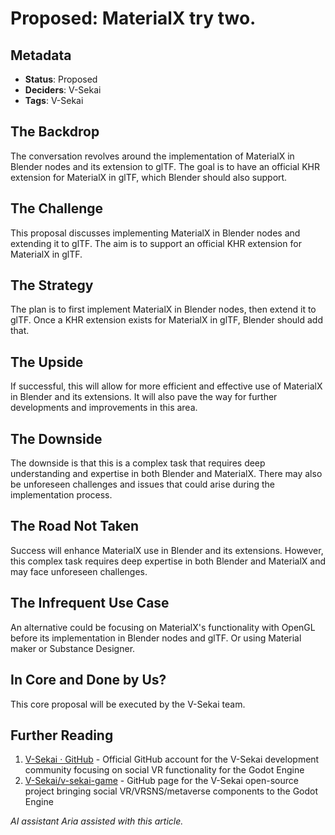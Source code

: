 # Proposed: MaterialX try two.

## Metadata

- **Status**: Proposed
- **Deciders**: V-Sekai
- **Tags**: V-Sekai

## The Backdrop

The conversation revolves around the implementation of MaterialX in Blender nodes and its extension to glTF. The goal is to have an official KHR extension for MaterialX in glTF, which Blender should also support.

## The Challenge

This proposal discusses implementing MaterialX in Blender nodes and extending it to glTF. The aim is to support an official KHR extension for MaterialX in glTF.

## The Strategy

The plan is to first implement MaterialX in Blender nodes, then extend it to glTF. Once a KHR extension exists for MaterialX in glTF, Blender should add that.

## The Upside

If successful, this will allow for more efficient and effective use of MaterialX in Blender and its extensions. It will also pave the way for further developments and improvements in this area.

## The Downside

The downside is that this is a complex task that requires deep understanding and expertise in both Blender and MaterialX. There may also be unforeseen challenges and issues that could arise during the implementation process.

## The Road Not Taken

Success will enhance MaterialX use in Blender and its extensions. However, this complex task requires deep expertise in both Blender and MaterialX and may face unforeseen challenges.

## The Infrequent Use Case

An alternative could be focusing on MaterialX's functionality with OpenGL before its implementation in Blender nodes and glTF. Or using Material maker or Substance Designer.

## In Core and Done by Us?

This core proposal will be executed by the V-Sekai team.

## Further Reading

1. [V-Sekai · GitHub](https://github.com/v-sekai) - Official GitHub account for the V-Sekai development community focusing on social VR functionality for the Godot Engine
2. [V-Sekai/v-sekai-game](https://github.com/v-sekai/v-sekai-game) - GitHub page for the V-Sekai open-source project bringing social VR/VRSNS/metaverse components to the Godot Engine

_AI assistant Aria assisted with this article._
